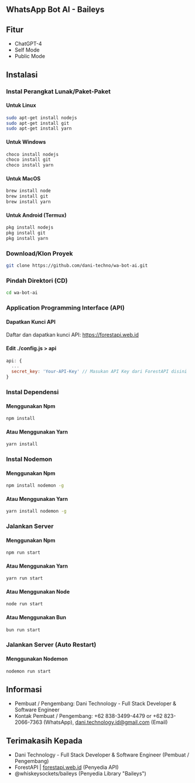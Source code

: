 ## WhatsApp Bot AI - Baileys

## Fitur
* ChatGPT-4
* Self Mode
* Public Mode

## Instalasi
### Instal Perangkat Lunak/Paket-Paket
#### Untuk Linux
```bash
sudo apt-get install nodejs
sudo apt-get install git
sudo apt-get install yarn
```

#### Untuk Windows
```bash
choco install nodejs
choco install git
choco install yarn
```

#### Untuk MacOS
```bash
brew install node
brew install git
brew install yarn
```

#### Untuk Android (Termux)
```bash
pkg install nodejs
pkg install git
pkg install yarn
```

### Download/Klon Proyek
```bash
git clone https://github.com/dani-techno/wa-bot-ai.git
```

### Pindah Direktori (CD)
```bash
cd wa-bot-ai
```

### Application Programming Interface (API)
#### Dapatkan Kunci API
Daftar dan dapatkan kunci API:
<a href="https://forestapi.web.id">https://forestapi.web.id</a>

#### Edit ./config.js > api
```javascript
api: {
  ...
  secret_key: 'Your-API-Key' // Masukan API Key dari ForestAPI disini
}
```

### Instal Dependensi
#### Menggunakan Npm
```bash
npm install
```
#### Atau Menggunakan Yarn
```bash
yarn install
```

### Instal Nodemon
#### Menggunakan Npm
```bash
npm install nodemon -g
```
#### Atau Menggunakan Yarn
```bash
yarn install nodemon -g
```

### Jalankan Server
#### Menggunakan Npm
```bash
npm run start
```

#### Atau Menggunakan Yarn
```bash
yarn run start
```

#### Atau Menggunakan Node
```bash
node run start
```

#### Atau Menggunakan Bun
```bash
bun run start
```

### Jalankan Server (Auto Restart)
#### Menggunakan Nodemon
```bash
nodemon run start
```

## Informasi
* Pembuat / Pengembang: Dani Technology - Full Stack Developer & Software Engineer
* Kontak Pembuat / Pengembang: +62 838-3499-4479 or +62 823-2066-7363 (WhatsApp), dani.technology.id@gmail.com (Email)

## Terimakasih Kepada
* Dani Technology - Full Stack Developer & Software Engineer (Pembuat / Pengembang)
* ForestAPI | <a href="https://forestapi.web.id">forestapi.web.id</a> (Penyedia API)
* @whiskeysockets/baileys (Penyedia Library "Baileys")